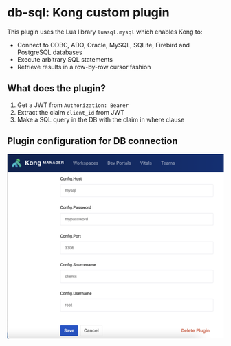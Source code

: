 # db-sql: Kong custom plugin
This plugin uses the Lua library `luasql.mysql` which enables Kong to:
- Connect to ODBC, ADO, Oracle, MySQL, SQLite, Firebird and PostgreSQL databases
- Execute arbitrary SQL statements
- Retrieve results in a row-by-row cursor fashion

## What does the plugin?
1) Get a JWT from ```Authorization: Bearer```
2) Extract the claim ```client_id``` from JWT
3) Make a SQL query in the DB with the claim in where clause

## Plugin configuration for DB connection
![Plugin Configuration](./images/Kong-manager.png)